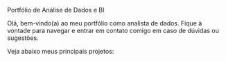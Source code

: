 Portfólio de Análise de Dados e BI

Olá, bem-vindo(a) ao meu portfólio como analista de dados. Fique à vontade para navegar e entrar em contato comigo em caso de dúvidas ou sugestões.

Veja abaixo meus principais projetos:



